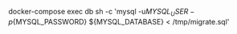  docker-compose exec db sh -c 'mysql -u${MYSQL_USER} -p${MYSQL_PASSWORD} ${MYSQL_DATABASE} < /tmp/migrate.sql'
